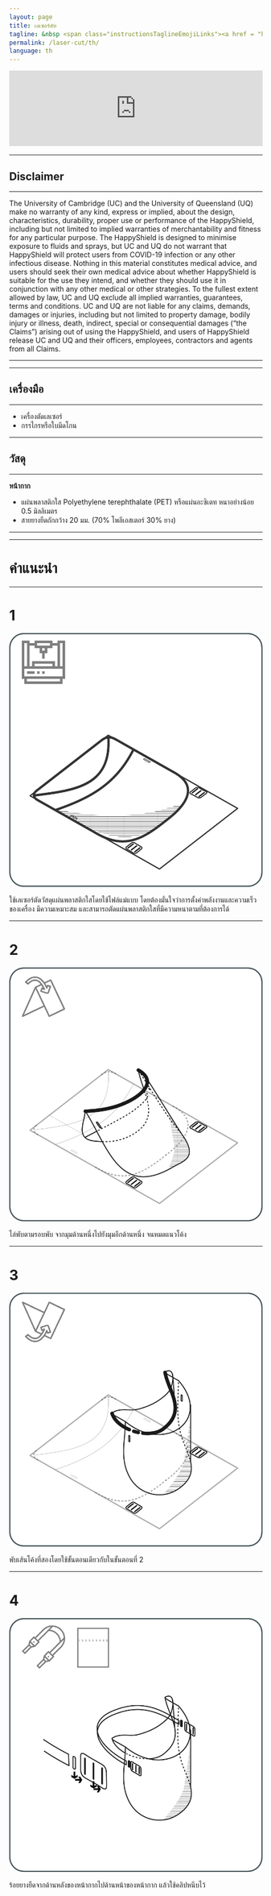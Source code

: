 ```yaml
---
layout: page
title: เลเซอร์คัท
tagline: &nbsp <span class="instructionsTaglineEmojiLinks"><a href = "https://github.com/HappyShield/HappyShield/tree/master/Templates/LaserCut" ><i class="em em-triangular_ruler" aria-role="presentation" aria-label="TRIANGULAR RULER"></i></a></span>
permalink: /laser-cut/th/
language: th
---
```


<script src="https://snapwidget.com/js/snapwidget.js"></script>
<iframe src="https://snapwidget.com/embed/811086" class="snapwidget-widget" allowtransparency="true" frameborder="0" scrolling="no" style="border:none; overflow:hidden;  width:100%; "></iframe>

---

## Disclaimer

---

The University of Cambridge (UC) and the University of Queensland (UQ) make no warranty of any kind, express or implied, about the design, characteristics, durability, proper use or performance of the HappyShield, including but not limited to implied warranties of merchantability and fitness for any particular purpose. The HappyShield is designed to minimise exposure to fluids and sprays, but UC and UQ do not warrant that HappyShield will protect users from COVID-19 infection or any other infectious disease. Nothing in this material constitutes medical advice, and users should seek their own medical advice about whether HappyShield is suitable for the use they intend, and whether they should use it in conjunction with any other medical or other strategies. To the fullest extent allowed by law, UC and UQ exclude all implied warranties, guarantees, terms and conditions. UC and UQ are not liable for any claims, demands, damages or injuries, including but not limited to property damage, bodily injury or illness, death, indirect, special or consequential damages (“the Claims”) arising out of using the HappyShield, and users of HappyShield release UC and UQ and their officers, employees, contractors and agents from all Claims.

---

--- 

## เครื่องมือ

---

* เครื่องตัดเลเซอร์
* กรรไกรหรือใบมีดโกน

---

## วัสดุ

---

**หน้ากาก**

* แผ่นพลาสติกใส Polyethylene terephthalate (PET) หรือแผ่นอะซิเตท หนาอย่างน้อย 0.5 มิลลิเมตร
* สายยางยืดถักกว้าง 20 มม. (70% โพลีเอสเตอร์ 30% ยาง)

---

---

# คำแนะนำ

---

# 1

![](./Assets/Output/Steps/01.jpg)

ใช้เลเซอร์ตัดวัสดุแผ่นพลาสติกใสโดยใช้ไฟล์แม่แบบ โดยต้องมั่นใจว่าการตั้งค่าพลังงานและความเร็วของเครื่อง มีความเหมาะสม และสามารถตัดแผ่นพลาสติกใสที่มีความหนาตามที่ต้องการได้

---

# 2	

![](./Assets/Output/Steps/02.jpg)

ไล่พับตามรอบพับ จากมุมด้านหนึ่งไปยังมุมอีกด้านหนึ่ง จนหมดแนวโค้ง

--- 

# 3 	

![](./Assets/Output/Steps/03.jpg)

พับเส้นโค้งที่สองโดยใช้ขั้นตอนเดียวกับในขั้นตอนที่ 2

---

# 4	

![](./Assets/Output/Steps/04.jpg)

ร้อยยางยืดจากด้านหลังของหน้ากากไปด้านหน้าของหน้ากาก แล้วใช้คลิปหนีบไว้


